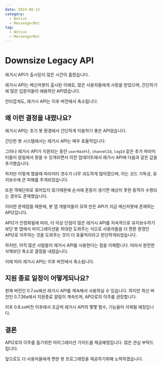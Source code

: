 ```yaml
---
date: 2024-08-12
category:
  - Notice
  - MessengerBot
tag:
  - Notice
  - MessengerBot
---
```


# Downsize Legacy API

레거시 API가 출시된지 많은 시간이 흘렀습니다.

레거시 API는 메신저봇이 출시된 이래로, 많은 사용자들에게 사랑을 받았으며, 간단하기에 많은 입문자들이 애용하던 API였습니다.

안타깝게도, 레거시 API는 이후 버전에서 축소됩니다.

## 왜 이런 결정을 내렸나요?

레거시 API는 초기 봇 환경에서 간단하게 이용하기 좋은 API었습니다.

간단한 봇 시스템에서는 레거시 API는 매우 효율적입니다.

그러나 레거시 API가 지원되는 동안 `userHash`나, `channelId`, `logId` 같은 추가 파라미터들이 알림에서 찾을 수 있게되면서 이전 업데이트에서 레거시 API에 다음과 같은 값을 추가했습니다.

하지만 이렇게 했을때 파라미터 갯수가 너무 과도하게 많아졌으며, 이는 코드 가독성, 유지보수에 큰 피해를 주게되었습니다.

또한 객체단위로 묶어있지 않기때문에 순서에 혼동이 생기면 예상치 못한 동작이 수행되는 경우도 존재했습니다.

이러한 문제점들 때문에, 봇 앱 개발자들이 모여 만든 API가 지금 메신저봇에 존재하는 API2입니다.

API2가 안정화됨에 따라, 더 이상 단점이 많은 레거시 API를 지속적으로 유지보수하기 보단 봇 앱에서 마이그레이션을 최대한 도와주는 식으로 사용자들을 더 편환 환경인 API2로 이주하는 것을 도와주는 것이 더 효율적이라고 판단하게되었습니다.

하지만, 아직 많은 사람들이 레거시 API를 사용한다는 점을 이해합니다. 따라서 완전한 삭제보단 축소로 결정을 내렸습니다.

이에 따라 레거시 API는 이후 버전에서 축소됩니다.

## 지원 종료 일정이 어떻게되나요?

현재 버전인 0.7.xx에선 레거시 API를 계속해서 사용하실 수 있습니다. 하지만 최신 버전인 0.7.36a에서 지원종료 알림이 계속뜨며, API2로의 이주를 권장합니다.

이후 0.8.xx버전 이후에서 조금씩 레거시 API의 몇몇 함수, 기능들이 삭제될 예정입니다.

## 결론

API2로의 이주를 돕기위한 마이그레이션 가이드를 제공예정입니다. 많은 관심 부탁드립니다.

앞으로도 더 사용자들에게 편한 봇 프로그래밍을 제공하기위해 노력하겠습니다.